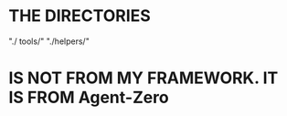 



# THE DIRECTORIES 

"./ tools/"
"./helpers/"

# IS NOT FROM MY FRAMEWORK. IT IS FROM **Agent-Zero**


